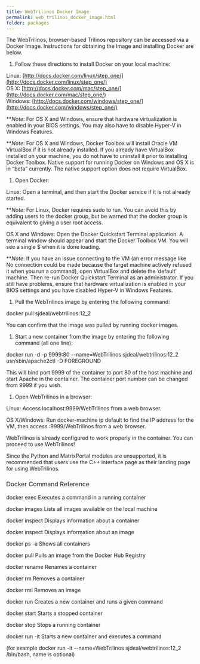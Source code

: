 ```yaml
---
title: WebTrilinos Docker Image
permalink: web_trilinos_docker_image.html
folder: packages
---
```


The WebTrilinos, browser-based Trilinos repository can be accessed via a Docker Image. Instructions for obtaining the Image and installing Docker are below.

1.  <span style="font-weight: 400;">Follow these directions to install Docker on your local machine:</span>

<span style="font-weight: 400;">Linux: [http://docs.docker.com/linux/step_one/](http://docs.docker.com/linux/step_one/)  
</span><span style="font-weight: 400;">OS X: [http://docs.docker.com/mac/step_one/](http://docs.docker.com/mac/step_one/)  
</span><span style="font-weight: 400;">Windows: [http://docs.docker.com/windows/step_one/](http://docs.docker.com/windows/step_one/)</span>

<span style="font-weight: 400;">**</span>_<span style="font-weight: 400;">Note</span>_<span style="font-weight: 400;">: For OS X and Windows, ensure that hardware virtualization is enabled in your BIOS settings. You may also have to disable Hyper-V in Windows Features.</span>

<span style="font-weight: 400;">**</span>_<span style="font-weight: 400;">Note</span>_<span style="font-weight: 400;">: For OS X and Windows, Docker Toolbox will install Oracle VM VirtualBox if it is not already installed. If you already have VirtualBox installed on your machine, you do not have to uninstall it prior to installing Docker Toolbox. Native support for running Docker on Windows and OS X is in “beta” currently. The native support option does not require VirtualBox.</span>

1.  <span style="font-weight: 400;">Open Docker:</span>

<span style="font-weight: 400;">Linux: Open a terminal, and then start the Docker service if it is not already started.</span>

<span style="font-weight: 400;">**</span>_<span style="font-weight: 400;">Note</span>_<span style="font-weight: 400;">: For Linux, Docker requires</span> <span style="font-weight: 400;">sudo</span> <span style="font-weight: 400;">to run. You can avoid this by adding users to the</span> <span style="font-weight: 400;">docker</span> <span style="font-weight: 400;">group, but be warned that the</span> <span style="font-weight: 400;">docker</span> <span style="font-weight: 400;">group is equivalent to giving a user</span> <span style="font-weight: 400;">root</span> <span style="font-weight: 400;">access.</span>

<span style="font-weight: 400;">OS X and Windows: Open the Docker Quickstart Terminal application. A terminal window should appear and start the Docker Toolbox VM. You will see a single</span> <span style="font-weight: 400;">$</span> <span style="font-weight: 400;">when it is done loading.</span>

<span style="font-weight: 400;">**</span>_<span style="font-weight: 400;">Note</span>_<span style="font-weight: 400;">: If you have an issue connecting to the VM (an error message like</span> <span style="font-weight: 400;">No connection could be made because the target machine actively refused it</span> <span style="font-weight: 400;">when you run a command), open VirtualBox and delete the ‘default’ machine. Then re-run Docker Quickstart Terminal as an administrator. If you still have problems, ensure that hardware virtualization is enabled in your BIOS settings and you have disabled Hyper-V in Windows Features.</span>

1.  <span style="font-weight: 400;">Pull the WebTrilinos image by entering the following command:</span>

<span style="font-weight: 400;">docker pull sjdeal/webtrilinos:12_2</span>

<span style="font-weight: 400;">You can confirm that the image was pulled by running</span> <span style="font-weight: 400;">docker images</span><span style="font-weight: 400;">.</span>

1.  <span style="font-weight: 400;">Start a new container from the image by entering the following command (all one line):</span>

<span style="font-weight: 400;">docker run -d -p 9999:80 --name=WebTrilinos sjdeal/webtrilinos:12_2 usr/sbin/apache2ctl -D FOREGROUND</span>

<span style="font-weight: 400;">This will bind port 9999 of the container to port 80 of the host machine and start Apache in the container. The container port number can be changed from 9999 if you wish.</span>

1.  <span style="font-weight: 400;">Open WebTrilinos in a browser:</span>

<span style="font-weight: 400;">Linux: Access localhost:9999/WebTrilinos from a web browser.</span>

<span style="font-weight: 400;">OS X/Windows: Run</span> <span style="font-weight: 400;">docker-machine ip default</span> <span style="font-weight: 400;">to find the IP address for the VM, then access <ip>:9999/WebTrilinos from a web browser.</span>

<span style="font-weight: 400;">WebTrilinos is already configured to work properly in the container. You can proceed to use WebTrilinos!</span>

Since the Python and MatrixPortal modules are unsupported, it is recommended that users use the C++ interface page as their landing page for using WebTrilinos.

### <span style="font-weight: 400;">Docker Command Reference</span>

<span style="font-weight: 400;">docker exec <container-name> <command></span> <span style="font-weight: 400;">Executes a command in a running container</span>

<span style="font-weight: 400;">docker images</span> <span style="font-weight: 400;">Lists all images available on the local machine</span>

<span style="font-weight: 400;">docker inspect <container-name></span> <span style="font-weight: 400;">Displays information about a container</span>

<span style="font-weight: 400;">docker inspect <image-ID></span> <span style="font-weight: 400;">Displays information about an image</span>

<span style="font-weight: 400;">docker ps -a</span> <span style="font-weight: 400;">Shows all containers</span>

<span style="font-weight: 400;">docker pull <image-name></span> <span style="font-weight: 400;">Pulls an image from the Docker Hub Registry</span>

<span style="font-weight: 400;">docker rename <container-name> <new-name></span> <span style="font-weight: 400;">Renames a container</span>

<span style="font-weight: 400;">docker rm <container-name></span> <span style="font-weight: 400;">Removes a container</span>

<span style="font-weight: 400;">docker rmi <image-ID></span> <span style="font-weight: 400;">Removes an image</span>

<span style="font-weight: 400;">docker run <image-ID> <command></span> <span style="font-weight: 400;">Creates a new container and runs a given command</span>

<span style="font-weight: 400;">docker start <container-name></span> <span style="font-weight: 400;">Starts a stopped container</span>

<span style="font-weight: 400;">docker stop <container-name></span> <span style="font-weight: 400;">Stops a running container</span>

<span style="font-weight: 400;">docker run -it <image-ID> <command></span> <span style="font-weight: 400;">Starts a new container and executes a command</span>

<span style="font-weight: 400;">(for example</span> <span style="font-weight: 400;">docker run -it --name=WebTrilinos sjdeal/webtrilinos:12_2 /bin/bash, name is optional</span><span style="font-weight: 400;">)</span>